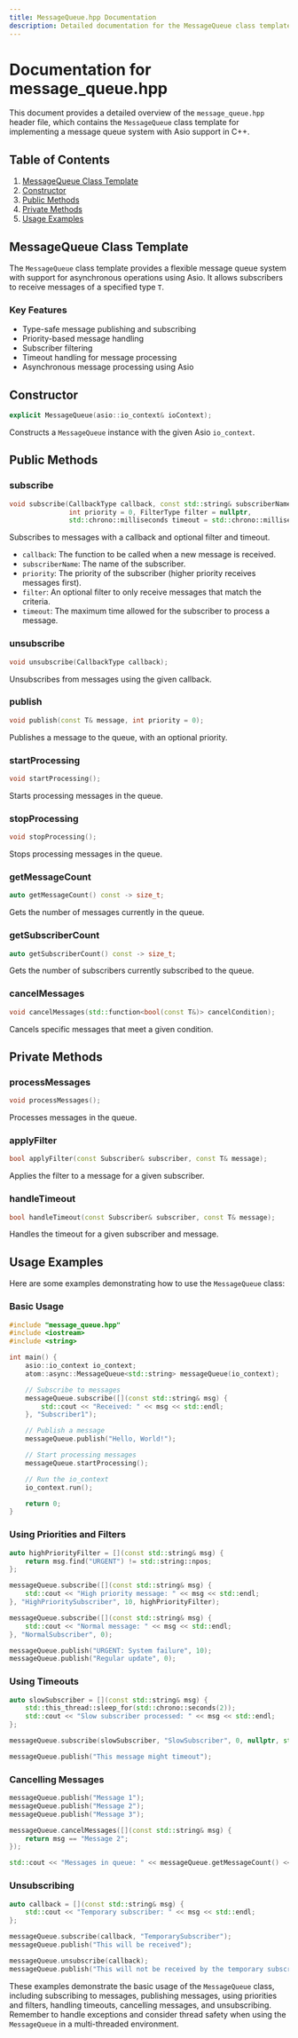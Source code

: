 ```yaml
---
title: MessageQueue.hpp Documentation
description: Detailed documentation for the MessageQueue class template in the message_queue.hpp header file, including constructors, public methods, private methods, and usage examples for implementing a message queue system with Asio support in C++.
---
```


# Documentation for message_queue.hpp

This document provides a detailed overview of the `message_queue.hpp` header file, which contains the `MessageQueue` class template for implementing a message queue system with Asio support in C++.

## Table of Contents

1. [MessageQueue Class Template](#messagequeue-class-template)
2. [Constructor](#constructor)
3. [Public Methods](#public-methods)
4. [Private Methods](#private-methods)
5. [Usage Examples](#usage-examples)

## MessageQueue Class Template

The `MessageQueue` class template provides a flexible message queue system with support for asynchronous operations using Asio. It allows subscribers to receive messages of a specified type `T`.

### Key Features

- Type-safe message publishing and subscribing
- Priority-based message handling
- Subscriber filtering
- Timeout handling for message processing
- Asynchronous message processing using Asio

## Constructor

```cpp
explicit MessageQueue(asio::io_context& ioContext);
```

Constructs a `MessageQueue` instance with the given Asio `io_context`.

## Public Methods

### subscribe

```cpp
void subscribe(CallbackType callback, const std::string& subscriberName,
               int priority = 0, FilterType filter = nullptr,
               std::chrono::milliseconds timeout = std::chrono::milliseconds::zero());
```

Subscribes to messages with a callback and optional filter and timeout.

- `callback`: The function to be called when a new message is received.
- `subscriberName`: The name of the subscriber.
- `priority`: The priority of the subscriber (higher priority receives messages first).
- `filter`: An optional filter to only receive messages that match the criteria.
- `timeout`: The maximum time allowed for the subscriber to process a message.

### unsubscribe

```cpp
void unsubscribe(CallbackType callback);
```

Unsubscribes from messages using the given callback.

### publish

```cpp
void publish(const T& message, int priority = 0);
```

Publishes a message to the queue, with an optional priority.

### startProcessing

```cpp
void startProcessing();
```

Starts processing messages in the queue.

### stopProcessing

```cpp
void stopProcessing();
```

Stops processing messages in the queue.

### getMessageCount

```cpp
auto getMessageCount() const -> size_t;
```

Gets the number of messages currently in the queue.

### getSubscriberCount

```cpp
auto getSubscriberCount() const -> size_t;
```

Gets the number of subscribers currently subscribed to the queue.

### cancelMessages

```cpp
void cancelMessages(std::function<bool(const T&)> cancelCondition);
```

Cancels specific messages that meet a given condition.

## Private Methods

### processMessages

```cpp
void processMessages();
```

Processes messages in the queue.

### applyFilter

```cpp
bool applyFilter(const Subscriber& subscriber, const T& message);
```

Applies the filter to a message for a given subscriber.

### handleTimeout

```cpp
bool handleTimeout(const Subscriber& subscriber, const T& message);
```

Handles the timeout for a given subscriber and message.

## Usage Examples

Here are some examples demonstrating how to use the `MessageQueue` class:

### Basic Usage

```cpp
#include "message_queue.hpp"
#include <iostream>
#include <string>

int main() {
    asio::io_context io_context;
    atom::async::MessageQueue<std::string> messageQueue(io_context);

    // Subscribe to messages
    messageQueue.subscribe([](const std::string& msg) {
        std::cout << "Received: " << msg << std::endl;
    }, "Subscriber1");

    // Publish a message
    messageQueue.publish("Hello, World!");

    // Start processing messages
    messageQueue.startProcessing();

    // Run the io_context
    io_context.run();

    return 0;
}
```

### Using Priorities and Filters

```cpp
auto highPriorityFilter = [](const std::string& msg) {
    return msg.find("URGENT") != std::string::npos;
};

messageQueue.subscribe([](const std::string& msg) {
    std::cout << "High priority message: " << msg << std::endl;
}, "HighPrioritySubscriber", 10, highPriorityFilter);

messageQueue.subscribe([](const std::string& msg) {
    std::cout << "Normal message: " << msg << std::endl;
}, "NormalSubscriber", 0);

messageQueue.publish("URGENT: System failure", 10);
messageQueue.publish("Regular update", 0);
```

### Using Timeouts

```cpp
auto slowSubscriber = [](const std::string& msg) {
    std::this_thread::sleep_for(std::chrono::seconds(2));
    std::cout << "Slow subscriber processed: " << msg << std::endl;
};

messageQueue.subscribe(slowSubscriber, "SlowSubscriber", 0, nullptr, std::chrono::seconds(1));

messageQueue.publish("This message might timeout");
```

### Cancelling Messages

```cpp
messageQueue.publish("Message 1");
messageQueue.publish("Message 2");
messageQueue.publish("Message 3");

messageQueue.cancelMessages([](const std::string& msg) {
    return msg == "Message 2";
});

std::cout << "Messages in queue: " << messageQueue.getMessageCount() << std::endl;
```

### Unsubscribing

```cpp
auto callback = [](const std::string& msg) {
    std::cout << "Temporary subscriber: " << msg << std::endl;
};

messageQueue.subscribe(callback, "TemporarySubscriber");
messageQueue.publish("This will be received");

messageQueue.unsubscribe(callback);
messageQueue.publish("This will not be received by the temporary subscriber");
```

These examples demonstrate the basic usage of the `MessageQueue` class, including subscribing to messages, publishing messages, using priorities and filters, handling timeouts, cancelling messages, and unsubscribing. Remember to handle exceptions and consider thread safety when using the `MessageQueue` in a multi-threaded environment.
